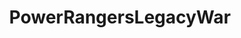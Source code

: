---
title: PowerRangersLegacyWar
crosslinks:
- PRLegacyWars
- SuperSentaiLegacyWars
- BlueStacks
---